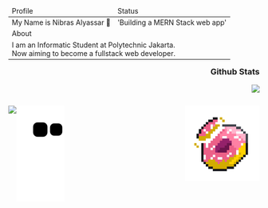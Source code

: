 <table align="left">
    <thead>
        <tr>
            <td>Profile</td>
            <td>Status</td>
        </tr>
    </thead>
    <tbody>
        <tr>
            <td>My Name is Nibras Alyassar 👋</td>
            <td>'Building a MERN Stack web app'</td>
        </tr>
        <tr>
          <td colspan="2">About</td>
        </tr>
        <tr>
            <td colspan="2"> I am an Informatic Student at Polytechnic Jakarta. <br/>
                Now aiming to become a fullstack web developer.
            </td>
        </tr>  
    </tbody>
</table>

<div align="right">
  <h3>Github Stats</h3>
  <img src="https://streak-stats.demolab.com/?user=dev4ult&theme=dark" />
</div>

###

<img align="right" height="150" src="https://github.com/dev4ult/dev4ult/blob/main/animatedDonut2.gif" />

<img align="left" src="https://skillicons.dev/icons?i=react,nodejs,express,mongodb,php,html,css,tailwind,javascript,git,github,mysql,cpp,java&perline=7" />


###

![Snake animation](https://github.com/dev4ult/dev4ult/blob/output/github-contribution-grid-snake.svg)

###
